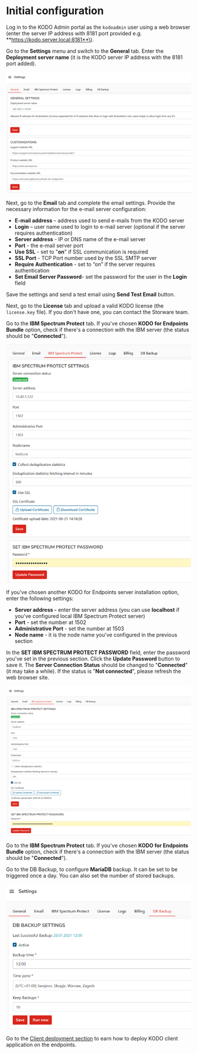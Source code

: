# Initial configuration

Log in to the KODO Admin portal as the `kodoadmin` user using a web browser \(enter the server IP address with 8181 port provided e.g. **https://kodo.server.local:8181**\).

Go to the **Settings** menu and switch to the **General** tab. Enter the **Deployment server name** \(it is the KODO server IP address with the 8181 port added\). 

![](../.gitbook/assets/image%20%2867%29.png)

Next, go to the **Email** tab and complete the email settings. Provide the necessary information for the e-mail server configuration:

* **E-mail address** – address used to send e-mails from the KODO server
* **Login** – user name used to login to e-mail server \(optional if the server requires authentication\)
* **Server address** - IP or DNS name of the e-mail server
* **Port** - the e-mail server port
* **Use SSL** - set to "**on**" if SSL communication is required
* **SSL Port** - TCP Port number used by the SSL SMTP server
* **Require Authentication** - set to “on” if the server requires authentication
* **Set Email Server Password**- set the password for the user in the **Login** field 

Save the settings and send a test email using **Send Test Email** button.

Next, go to the **License** tab and upload a valid KODO license \(the `license.key` file\). If you don't have one, you can contact the Storware team.

Go to the **IBM Spectrum Protect** tab. If you've chosen **KODO for Endpoints Bundle** option, check if there's a connection with the IBM server \(the status should be "**Connected**"\). 

![](../.gitbook/assets/image%20%2880%29.png)

If you've chosen another KODO for Endpoints server installation option, enter the following settings:

* **Server address -** enter the server address \(you can use **localhost** if you've configured local IBM Spectrum Protect server\) 
* **Port** - set the number at 1502
* **Administrative Port** - set the number at 1503
* **Node name** - it is the node name you've configured in the previous section

In the **SET IBM SPECTRUM PROTECT PASSWORD** field, enter the password you've set in the previous section. Click the **Update Password** button to save it. The **Server Connection Status** should be changed to "**Connected**" \(it may take a while\).  If the status is "**Not connected**", please refresh the web browser site.

![](../.gitbook/assets/image%20%2814%29.png)

Go to the **IBM Spectrum Protect** tab. If you've chosen **KODO for Endpoints Bundle** option, check if there's a connection with the IBM server \(the status should be "**Connected**"\).

Go to the DB Backup, to configure **MariaDB** backup. It can be set to be triggered once a day. You can also set the number of stored backups.

![](../.gitbook/assets/image%20%2888%29.png)

Go to the [Client deployment section](deployments/) to earn how to deploy KODO client application on the endpoints.

